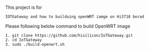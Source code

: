 
This project is for 
	
	IOTGateway and how to builduing openWRT iamge on Hi3718 borad

Please following belolw command to build OpenWRT image

	1. git clone https://github.com/hisilicon/IoTGateway.git
	2. cd IoTGateway
	3. sudo ./build-openwrt.sh

